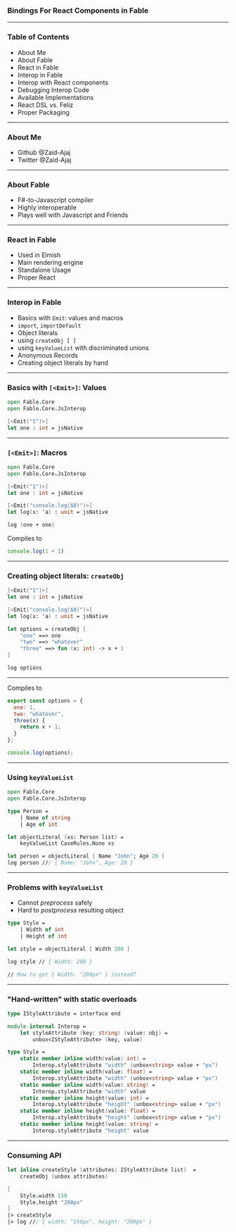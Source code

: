 ### Bindings For React Components in Fable

---

### Table of Contents

* About Me
* About Fable
* React in Fable
* Interop in Fable
* Interop with React components
* Debugging Interop Code
* Available Implementations
* React DSL vs. Feliz
* Proper Packaging

---

### About Me

- Github  @Zaid-Ajaj
- Twitter @Zaid-Ajaj

---

### About Fable

- F#-to-Javascript compiler
- Highly interoperable
- Plays well with Javascript and Friends

---

### React in Fable

- Used in Elmish
- Main rendering engine
- Standalone Usage
- Proper React

---

### Interop in Fable

- Basics with `Emit`: values and macros
- `import`, `importDefault`
- Object literals
- using `createObj [ ]`
- using `keyValueList` with discriminated unions
- Anonymous Records
- Creating object literals by hand

----

### Basics with `[<Emit>]`: Values

```fsharp
open Fable.Core
open Fable.Core.JsInterop

[<Emit("1")>]
let one : int = jsNative
```

----

### `[<Emit>]`: Macros

```fsharp
open Fable.Core
open Fable.Core.JsInterop

[<Emit("1")>]
let one : int = jsNative

[<Emit("console.log($0)")>]
let log(x: 'a) : unit = jsNative

log (one + one)
```
Compiles to
```js
console.log(1 + 1)
```

----

### Creating object literals: `createObj`

```fsharp
[<Emit("1")>]
let one : int = jsNative

[<Emit("console.log($0)")>]
let log(x: 'a) : unit = jsNative

let options = createObj [
    "one" ==> one
    "two" ==> "whatever"
    "three" ==> fun (x: int) -> x + 1
]

log options
```

----

Compiles to
```js
export const options = {
  one: 1,
  two: "whatever",
  three(x) {
    return x + 1;
  }
};

console.log(options);
```

----

### Using `keyValueList`

```fsharp
open Fable.Core
open Fable.Core.JsInterop

type Person =
    | Name of string
    | Age of int

let objectLiteral (xs: Person list) =
    keyValueList CaseRules.None xs

let person = objectLiteral [ Name "John"; Age 20 ]
log person /// { Name: "John", Age: 20 }
```

----

### Problems with `keyValueList`

- Cannot *preprocess* safely
- Hard to *postprocess* resulting object

```fsharp
type Style =
    | Width of int
    | Height of int

let style = objectLiteral [ Width 200 ]

log style // { Width: 200 }

// How to get { Width: "200px" } instead?
```

----

### "Hand-written" with static overloads

```fsharp
type IStyleAttribute = interface end

module internal Interop =
    let styleAttribute (key: string) (value: obj) =
        unbox<IStyleAttribute> (key, value)

type Style =
    static member inline width(value: int) =
        Interop.styleAttribute "width" (unbox<string> value + "px")
    static member inline width(value: float) =
        Interop.styleAttribute "width" (unbox<string> value + "px")
    static member inline width(value: string) =
        Interop.styleAttribute "width" value
    static member inline height(value: int) =
        Interop.styleAttribute "height" (unbox<string> value + "px")
    static member inline height(value: float) =
        Interop.styleAttribute "height" (unbox<string> value + "px")
    static member inline height(value: string) =
        Interop.styleAttribute "height" value
```

----

### Consuming API

```fsharp
let inline createStyle (attributes: IStyleAttribute list)  =
    createObj (unbox attributes)

[
    Style.width 150
    Style.height "200px"
]
|> createStyle
|> log /// { width: "150px", height: "200px" }
```